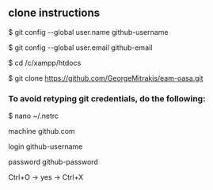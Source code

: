 ## clone instructions

$ git config --global user\.name github-username

$ git config --global user\.email github-email

$ cd /c/xampp/htdocs

$ git clone https://github.com/GeorgeMitrakis/eam-oasa.git

### To avoid retyping git credentials, do the following:

$ nano ~/.netrc

machine github.com

login github-username

password github-password

Ctrl+O -> yes -> Ctrl+X